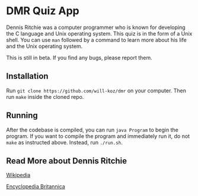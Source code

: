 # DMR Quiz App

Dennis Ritchie was a computer programmer who is known for developing the C language and Unix
operating system. This quiz is in the form of a Unix shell. You can use `man` followed by a command
to learn more about his life and the Unix operating system.

This is still in beta. If you find any bugs, please report them.

## Installation

Run `git clone https://github.com/will-koz/dmr` on your computer. Then run `make` inside the cloned
repo.

## Running

After the codebase is compiled, you can run `java Program` to begin the program. If you want to
compile the program and immediately run it, do not `make` as instructed above. Instead, run
`./run.sh`.

## Read More about Dennis Ritchie

[Wikipedia](https://en.wikipedia.org/wiki/Dennis_Ritchie)

[Encyclopedia Britannica](https://www.britannica.com/biography/Dennis-M-Ritchie)
